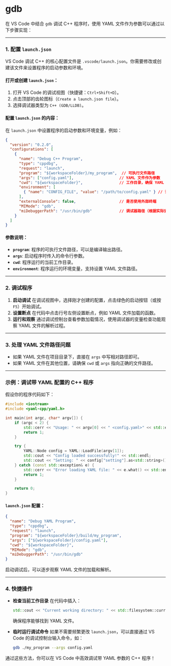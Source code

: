 # gdb

在 VS Code 中结合 `gdb` 调试 C++ 程序时，使用 YAML 文件作为参数可以通过以下步骤实现：

---

### 1. 配置 `launch.json`

VS Code 调试 C++ 的核心配置文件是 `.vscode/launch.json`。你需要修改或创建该文件来设置程序的启动参数和环境。

#### 打开或创建 `launch.json`：

1. 打开 VS Code 的调试视图（快捷键：`Ctrl+Shift+D`）。
2. 点击顶部的齿轮图标（`Create a launch.json file`）。
3. 选择调试器类型为 `C++ (GDB/LLDB)`。

#### 配置 `launch.json` 的内容：

在 `launch.json` 中设置程序的启动参数和环境变量，例如：

```json
{
  "version": "0.2.0",
  "configurations": [
    {
      "name": "Debug C++ Program",
      "type": "cppdbg",
      "request": "launch",
      "program": "${workspaceFolder}/my_program",  // 可执行文件路径
      "args": ["config.yaml"],                    // YAML 文件作为参数
      "cwd": "${workspaceFolder}",                // 工作目录，确保 YAML 文件路径正确
      "environment": [
        { "name": "CONFIG_FILE", "value": "/path/to/config.yaml" } // 设置环境变量
      ],
      "externalConsole": false,                   // 是否使用外部终端
      "MIMode": "gdb",
      "miDebuggerPath": "/usr/bin/gdb"            // 调试器路径（根据实际安装位置设置）
    }
  ]
}
```

#### 参数说明：

- **`program`**: 程序的可执行文件路径，可以是编译输出路径。
- **`args`**: 启动程序时传入的命令行参数。
- **`cwd`**: 程序运行的当前工作目录。
- **`environment`**: 程序运行的环境变量，支持设置 YAML 文件路径。

---

### 2. 调试程序

1. **启动调试**
   在调试视图中，选择刚才创建的配置，点击绿色的启动按钮（或按 `F5`）开始调试。
2. **设置断点**
   在代码中点击行号左侧设置断点，例如 YAML 文件加载的函数。
3. **运行和观察**
   通过调试控制台查看参数加载情况，使用调试器的变量检查功能观察 YAML 文件的解析过程。

---

### 3. 处理 YAML 文件路径问题

- 如果 YAML 文件在项目目录下，直接在 `args` 中写相对路径即可。
- 如果 YAML 文件在其他位置，请确保 `cwd` 或 `args` 指向正确的文件路径。

---

### 示例：调试带 YAML 配置的 C++ 程序

假设你的程序代码如下：

```cpp
#include <iostream>
#include <yaml-cpp/yaml.h>

int main(int argc, char* argv[]) {
    if (argc < 2) {
        std::cerr << "Usage: " << argv[0] << " <config.yaml>" << std::endl;
        return 1;
    }

    try {
        YAML::Node config = YAML::LoadFile(argv[1]);
        std::cout << "Config loaded successfully!" << std::endl;
        std::cout << "Setting: " << config["setting"].as<std::string>() << std::endl;
    } catch (const std::exception& e) {
        std::cerr << "Error loading YAML file: " << e.what() << std::endl;
        return 1;
    }

    return 0;
}
```

#### `launch.json` 配置：

```json
{
  "name": "Debug YAML Program",
  "type": "cppdbg",
  "request": "launch",
  "program": "${workspaceFolder}/build/my_program",
  "args": ["${workspaceFolder}/config.yaml"],
  "cwd": "${workspaceFolder}",
  "MIMode": "gdb",
  "miDebuggerPath": "/usr/bin/gdb"
}
```

启动调试后，可以逐步观察 YAML 文件的加载和解析。

---

### 4. 快捷操作

- **检查当前工作目录**
  在代码中插入：

  ```cpp
  std::cout << "Current working directory: " << std::filesystem::current_path() << std::endl;
  ```

  确保程序能够找到 YAML 文件。
- **临时运行调试命令**
  如果不需要频繁更改 `launch.json`，可以直接通过 VS Code 的调试控制台输入命令，如：

  ```bash
  gdb ./my_program --args config.yaml
  ```

通过这些方法，你可以在 VS Code 中高效调试带 YAML 参数的 C++ 程序！
